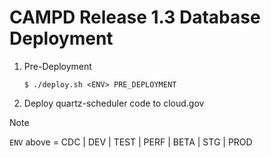 # CAMPD Release 1.3 Database Deployment

1. Pre-Deployment
    ```
    $ ./deploy.sh <ENV> PRE_DEPLOYMENT
    ```
2. Deploy quartz-scheduler code to cloud.gov

> [!note]
> `ENV` above = CDC | DEV | TEST | PERF | BETA | STG | PROD
